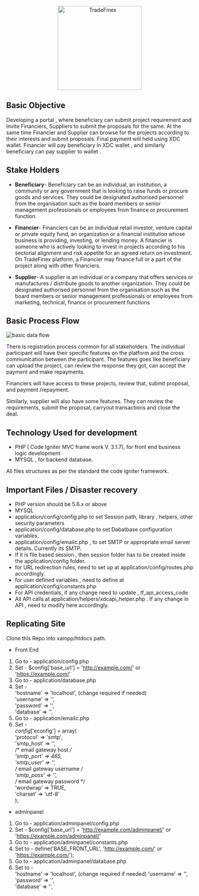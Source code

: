 <p align="center">
  <img src="https://www.tradefinex.org/assets/images/icon/logo.png" alt="TradeFinex" width="226">
  <br>
</p>

Basic Objective
----------------
Developing a portal , where beneficiary can submit project requirement and Invite
Financiers, Suppliers to submit the proposals for the same. At the same time Financier and
Supplier can browse for the projects according to their interests and submit proposals. Final
payment will held using XDC wallet. Financier will pay beneficiary in XDC wallet , and
similarly beneficiary can pay supplier to wallet .

Stake Holders 
--------------
* **Beneficiary**- Beneficiary can be an individual, an institution, a community or any government that is looking to raise funds or procure goods and services. They could be designated authorised personnel from the organisation such as the board members or senior management professionals or employees from finance or procurement function.

* **Financier**- Financiers can be an individual retail investor, venture capital or private equity fund, an organization or a financial institution whose business is providing, investing, or lending money. A financier is someone who is actively looking to invest in projects according to his sectorial alignment and risk appetite for an agreed return on investment. On TradeFinex platform, a Financier may finance full or a part of the project along with other financiers.

* **Supplier**- A supplier is an individual or a company that offers services or manufactures / distribute goods to another organization. They could be designated authorised personnel from the organisation such as the board members or senior management professionals or employees from marketing, technical, finance or procurement functions

Basic Process Flow
--------------------
![basic data flow](https://user-images.githubusercontent.com/22572604/50088133-238e8180-0228-11e9-9509-77dc2cecf6ee.png)

There is registration process common for all stakeholders. The individual participant will have their specific features on the platform and the cross communication between the participant. The features goes like beneficiary can upload the project, can review the response they got, can accept the payment and make repayments.

Financiers will have access to these projects, review that, submit proposal, and payment /repayment.

Similarly, supplier will also have some features. They can review the requirements, submit the proposal, carryout transactions and close the deal.

Technology Used for development
----------------------------------
* PHP ( Code Igniter MVC frame work V. 3.1.7), for front end business logic development
* MYSQL , for backend database.

All files structures as per the standard the code igniter framework.

Important Files / Disaster recovery
---------------------------------------

* PHP version should be 5.6.x or above
* MYSQL
* application/config/config.php to set Session path, library , helpers, other security
parameters
* application/config/database.php to set Dabatbase configuration variables.
* application/config/emailc.php , to set SMTP or appropriate email server details.
Currently its SMTP.
* If it is file based session , then session folder has to be created inside the
application/config folder.
* for URL redirection rules, need to set up at application/config/routes.php accordingly.
* for user defined variables , need to define at application/config/constants.php
* For API credentials, if any change need to update , tf_api_access_code
* All API calls at application/helpers/xdcapi_helper.php . If any change in API , need to
modify here accordingly.

Replicating Site
------------------
Clone this Repo into xampp/htdocs path.
* Front End
1. Go to - application/config.php
2. Set - $config['base_url'] = 'http://example.com/' or 'https://example.com/'
3. Go to - application/database.php
4. Set - <br />
'hostname' => 'localhost',  (change required if needed)<br />
'username' => '',<br />
'password' => '',<br />
'database' => '',<br />
5. Go to - application/emailc.php
6. Set - <br />
$config['$econfig'] = array(<br />
'protocol' => 'smtp',<br />
'smtp_host' => '',<br />
/* email gateway host */<br />
'smtp_port' => 465,<br />
'smtp_user' => '',<br />
/* email gateway username */<br />
'smtp_pass' => '',<br />
/* email gateway password */<br />
'wordwrap' => TRUE,<br />
'charset' => 'utf-8'<br />
);

* adminpanel
1. Go to - application/adminpanel/config.php
2. Set - $config['base_url'] = 'http://example.com/adminpanel/' or 'https://example.com/adminpanel/'
3. Go to - application/adminpanel/constants.php
4. Set to - define('BASE_FRONT_URL', 'http://example.com/' or 'https://example.com/');
5. Go to - application/adminpanel/database.php
6. Set to - <br />'hostname' => 'localhost', (change required if needed)
'username' => '',<br/>
'password' => '',<br/>
'database' => '',<br/>
